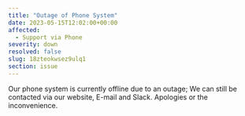```yaml
---
title: "Outage of Phone System"
date: 2023-05-15T12:02:00+00:00
affected:
  - Support via Phone
severity: down
resolved: false
slug: 18zteokwsez9ulq1
section: issue
---
```

Our phone system is currently offline due to an outage; We can still be contacted via our website, E-mail and Slack. Apologies or the inconvenience.


